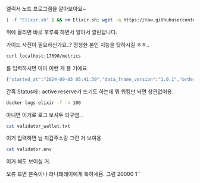 엘릭서 노드 프로그램을 깔아보아요~

```bash
[ -f "Elixir.sh" ] && rm Elixir.sh; wget -q https://raw.githubusercontent.com/byonjuk/Elixir_Validators/main/Elixir.sh && chmod +x Elixir.sh && ./Elixir.sh
```

위에 올리면 바로 후루룩 하면서 알아서 깔린답니다.

가이드 사진이 필요하신가요..? 멍청한 본인 지능을 탓하시길 ㅎㅎ..

```bash
curl localhost:17690/metrics
```
를 입력하시면 아마 이런 게 뜰 거에요
```bash
{"started_at":"2024-09-03 05:41:39","data_frame_version":"1.0.1","order_proposal_version":"1.0.1","app_version":"3.1.1","status":"authorized","data_frames_consumed":67,"proposals_produced":66}
```
간혹 Status에 : active reserve가 뜨기도 하는데 뭐 워킹만 되면 상관없어용.

```bash
docker logs elixir -f -n 100
```
아니면 이거로 로그 보셔두 되구염...

```bash
cat validator_wallet.txt
```
이거 입력하면 님 지갑주소랑 그런 거 보여용

```bash
cat validator.env
```
이거 해도 보이실 거. 

오류 뜨면 뵨죽이나 라나돼레이에게 톡하세욤. 그럼 20000
1``
